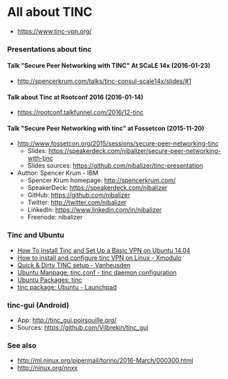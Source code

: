 # All about TINC

* https://www.tinc-vpn.org/

### Presentations about tinc

#### Talk "Secure Peer Networking with TINC" At SCaLE 14x (2016-01-23)

* http://spencerkrum.com/talks/tinc-consul-scale14x/slides/#1

#### Talk about Tinc at Rootconf 2016 (2016-01-14)

* https://rootconf.talkfunnel.com/2016/12-tinc

#### Talk "Secure Peer Networking with tinc" at Fossetcon (2015-11-20)

* http://www.fossetcon.org/2015/sessions/secure-peer-networking-tinc
  - Slides: https://speakerdeck.com/nibalizer/secure-peer-networking-with-tinc
  - Slides sources: https://github.com/nibalizer/tinc-presentation
* Author: Spencer Krum - IBM
  - Spencer Krum homepage: http://spencerkrum.com/
  - SpeakerDeck: https://speakerdeck.com/nibalizer
  - GitHub: https://github.com/nibalizer
  - Twitter: http://twitter.com/nibalizer
  - LinkedIn: https://www.linkedin.com/in/nibalizer
  - Freenode: nibalizer

### Tinc and Ubuntu

* [How To Install Tinc and Set Up a Basic VPN on Ubuntu 14.04](https://www.digitalocean.com/community/tutorials/how-to-install-tinc-and-set-up-a-basic-vpn-on-ubuntu-14-04)
* [How to install and configure tinc VPN on Linux - Xmodulo](http://xmodulo.com/how-to-install-and-configure-tinc-vpn.html)
* [Quick & Dirty TINC setup - Vanheusden](https://www.vanheusden.com/linux/tinc_mini_howto.html)
* [Ubuntu Manpage: tinc.conf - tinc daemon configuration](http://manpages.ubuntu.com/manpages/xenial/en/man5/tinc.conf.5.html)
* [Ubuntu Packages: tinc](http://packages.ubuntu.com/search?keywords=tinc)
* [tinc package: Ubuntu - Launchpad](https://launchpad.net/ubuntu/+source/tinc)

### tinc-gui (Android)

* App: http://tinc_gui.poirsouille.org/
* Sources: https://github.com/Vilbrekin/tinc_gui

### See also

* http://ml.ninux.org/pipermail/torino/2016-March/000300.html
* http://ninux.org/nnxx
  

<!-- EOF -->